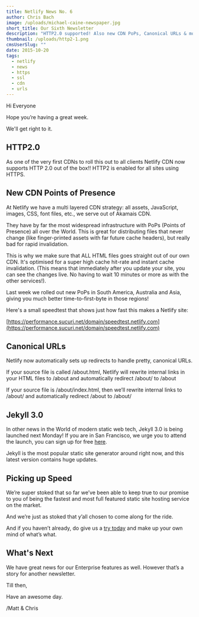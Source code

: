 ```yaml
---
title: Netlify News No. 6
author: Chris Bach
image: /uploads/michael-caine-newspaper.jpg
short_title: Our Sixth Newsletter
description: "HTTP2.0 supported! Also new CDN PoPs, Canonical URLs & more!"
thumbnail: /uploads/http2-1.png
cmsUserSlug: ""
date: 2015-10-20
tags:
  - netlify
  - news
  - https
  - ssl
  - cdn
  - urls
---
```


Hi Everyone

Hope you’re having a great week.

We'll get right to it.

## HTTP2.0
As one of the very first CDNs to roll this out to all clients Netlify CDN now supports HTTP 2.0 out of the box!! HTTP2 is enabled for all sites using HTTPS.

## New CDN Points of Presence

At Netlify we have a multi layered CDN strategy: all assets, JavaScript, images, CSS, font files, etc., we serve out of Akamais CDN.

<!-- excerpt -->

They have by far the most widespread infrastructure with PoPs (Points of Presence) all over the World. This is great for distributing files that never change (like finger-printed assets with far future cache headers), but really bad for rapid invalidation.

 This is why we make sure that ALL HTML files goes straight out of our own CDN. It's optimised for a super high cache hit-rate and instant cache invalidation. (This means that immediately after you update your site, you can see the changes live. No having to wait 10 minutes or more as with the other services!).

 Last week we rolled out new PoPs in South America, Australia and Asia, giving you much better time-to-first-byte in those regions!

 Here's a small speedtest that shows just how fast this makes a Netlify site:

 [https://performance.sucuri.net/domain/speedtest.netlify.com](https://performance.sucuri.net/domain/speedtest.netlify.com)

## Canonical URLs

Netlify now automatically sets up redirects to handle pretty, canonical URLs.

 If your source file is called /about.html, Netlify will rewrite internal links in your HTML files to /about and automatically redirect /about/ to /about

 If your source file is /about/index.html, then we’ll rewrite internal links to /about/ and automatically redirect /about to /about/

## Jekyll 3.0

In other news in the World of modern static web tech, Jekyll 3.0 is being launched next Monday! If you are in San Francisco, we urge you to attend the launch, you can sign up for free [here](http://netlify.us2.list-manage.com/track/click?u=3ca88a0cd26d026e590224d67&amp;id=a963250994&amp;e=892365411d).

Jekyll is the most popular static site generator around right now, and this latest version contains huge updates.

## Picking up Speed

We’re super stoked that so far we’ve been able to keep true to our promise to you of being the fastest and most full featured static site hosting service on the market.

 And we’re just as stoked that y’all chosen to come along for the ride.

 And if you haven’t already, do give us a [try today](http://netlify.us2.list-manage.com/track/click?u=3ca88a0cd26d026e590224d67&amp;id=e38b9ef1dc&amp;e=892365411d) and make up your own mind of what’s what.

## What's Next

We have great news for our Enterprise features as well. However that’s a story for another newsletter.

   Till then,

 Have an awesome day.

 /Matt &amp; Chris
